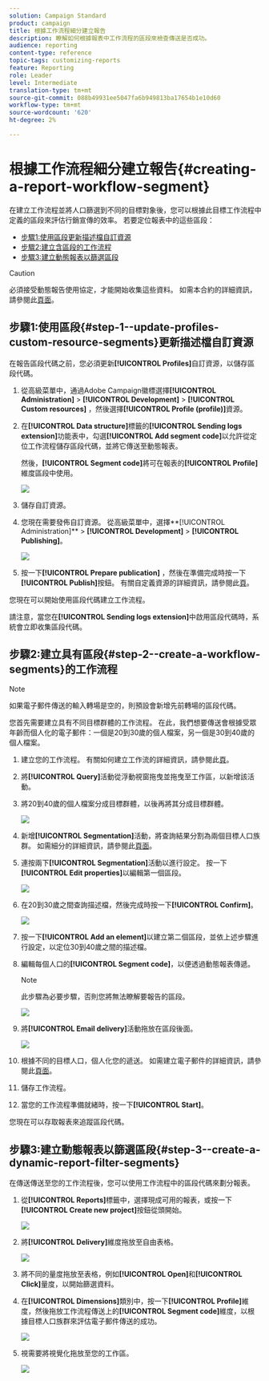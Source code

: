 ```yaml
---
solution: Campaign Standard
product: campaign
title: 根據工作流程細分建立報告
description: 瞭解如何根據報表中工作流程的區段來檢查傳送是否成功。
audience: reporting
content-type: reference
topic-tags: customizing-reports
feature: Reporting
role: Leader
level: Intermediate
translation-type: tm+mt
source-git-commit: 088b49931ee5047fa6b949813ba17654b1e10d60
workflow-type: tm+mt
source-wordcount: '620'
ht-degree: 2%

---
```



# 根據工作流程細分建立報告{#creating-a-report-workflow-segment}

在建立工作流程並將人口篩選到不同的目標對象後，您可以根據此目標工作流程中定義的區段來評估行銷宣傳的效率。
若要定位報表中的這些區段：

* [步驟1:使用區段更新描述檔自訂資源](#step-1--update-profiles-custom-resource-segments)
* [步驟2:建立含區段的工作流程](#step-2--create-a-workflow-segments)
* [步驟3:建立動態報表以篩選區段](#step-3--create-a-dynamic-report-filter-segments)

>[!CAUTION]
>必須接受動態報告使用協定，才能開始收集這些資料。
>如需本合約的詳細資訊，請參閱此[頁面](../../reporting/using/about-dynamic-reports.md#dynamic-reporting-usage-agreement)。

## 步驟1:使用區段{#step-1--update-profiles-custom-resource-segments}更新描述檔自訂資源

在報告區段代碼之前，您必須更新&#x200B;**[!UICONTROL Profiles]**&#x200B;自訂資源，以儲存區段代碼。

1. 從高級菜單中，通過Adobe Campaign徽標選擇&#x200B;**[!UICONTROL Administration]** > **[!UICONTROL Development]** > **[!UICONTROL Custom resources]** ，然後選擇&#x200B;**[!UICONTROL Profile (profile)]**&#x200B;資源。
1. 在&#x200B;**[!UICONTROL Data structure]**&#x200B;標籤的&#x200B;**[!UICONTROL Sending logs extension]**&#x200B;功能表中，勾選&#x200B;**[!UICONTROL Add segment code]**&#x200B;以允許從定位工作流程儲存區段代碼，並將它傳送至動態報表。

   然後，**[!UICONTROL Segment code]**&#x200B;將可在報表的&#x200B;**[!UICONTROL Profile]**&#x200B;維度區段中使用。

   ![](assets/report_segment_4.png)

1. 儲存自訂資源。

1. 您現在需要發佈自訂資源。
從高級菜單中，選擇**[!UICONTROL Administration]** > **[!UICONTROL Development]** > **[!UICONTROL Publishing]**。

   ![](assets/custom_profile_7.png)

1. 按一下&#x200B;**[!UICONTROL Prepare publication]** ，然後在準備完成時按一下&#x200B;**[!UICONTROL Publish]**&#x200B;按鈕。 有關自定義資源的詳細資訊，請參閱此[頁](../../developing/using/updating-the-database-structure.md)。

您現在可以開始使用區段代碼建立工作流程。

請注意，當您在&#x200B;**[!UICONTROL Sending logs extension]**&#x200B;中啟用區段代碼時，系統會立即收集區段代碼。

## 步驟2:建立具有區段{#step-2--create-a-workflow-segments}的工作流程

>[!NOTE]
>如果電子郵件傳送的輸入轉場是空的，則預設會新增先前轉場的區段代碼。

您首先需要建立具有不同目標群體的工作流程。 在此，我們想要傳送會根據受眾年齡而個人化的電子郵件：一個是20到30歲的個人檔案，另一個是30到40歲的個人檔案。

1. 建立您的工作流程。 有關如何建立工作流的詳細資訊，請參閱此[頁](../../automating/using/building-a-workflow.md)。

1. 將&#x200B;**[!UICONTROL Query]**&#x200B;活動從浮動視窗拖曳並拖曳至工作區，以新增該活動。

1. 將20到40歲的個人檔案分成目標群體，以後再將其分成目標群體。

   ![](assets/report_segment_1.png)

1. 新增&#x200B;**[!UICONTROL Segmentation]**&#x200B;活動，將查詢結果分割為兩個目標人口族群。 如需細分的詳細資訊，請參閱此[頁面](../../automating/using/segmentation.md)。

1. 連按兩下&#x200B;**[!UICONTROL Segmentation]**&#x200B;活動以進行設定。 按一下&#x200B;**[!UICONTROL Edit properties]**&#x200B;以編輯第一個區段。

   ![](assets/report_segment_7.png)

1. 在20到30歲之間查詢描述檔，然後完成時按一下&#x200B;**[!UICONTROL Confirm]**。

   ![](assets/report_segment_8.png)

1. 按一下&#x200B;**[!UICONTROL Add an element]**&#x200B;以建立第二個區段，並依上述步驟進行設定，以定位30到40歲之間的描述檔。

1. 編輯每個人口的&#x200B;**[!UICONTROL Segment code]**，以便透過動態報表傳遞。

   >[!NOTE]
   >此步驟為必要步驟，否則您將無法瞭解要報告的區段。

   ![](assets/report_segment_9.png)

1. 將&#x200B;**[!UICONTROL Email delivery]**&#x200B;活動拖放在區段後面。

   ![](assets/report_segment_3.png)

1. 根據不同的目標人口，個人化您的遞送。 如需建立電子郵件的詳細資訊，請參閱此[頁面](../../designing/using/designing-content-in-adobe-campaign.md)。

1. 儲存工作流程。

1. 當您的工作流程準備就緒時，按一下&#x200B;**[!UICONTROL Start]**。

您現在可以存取報表來追蹤區段代碼。

## 步驟3:建立動態報表以篩選區段{#step-3--create-a-dynamic-report-filter-segments}

在傳送傳送至您的工作流程後，您可以使用工作流程中的區段代碼來劃分報表。

1. 從&#x200B;**[!UICONTROL Reports]**&#x200B;標籤中，選擇現成可用的報表，或按一下&#x200B;**[!UICONTROL Create new project]**&#x200B;按鈕從頭開始。

   ![](assets/custom_profile_18.png)
1. 將&#x200B;**[!UICONTROL Delivery]**&#x200B;維度拖放至自由表格。

   ![](assets/report_segment_5.png)

1. 將不同的量度拖放至表格，例如&#x200B;**[!UICONTROL Open]**&#x200B;和&#x200B;**[!UICONTROL Click]**&#x200B;量度，以開始篩選資料。
1. 在&#x200B;**[!UICONTROL Dimensions]**&#x200B;類別中，按一下&#x200B;**[!UICONTROL Profile]**&#x200B;維度，然後拖放工作流程傳送上的&#x200B;**[!UICONTROL Segment code]**&#x200B;維度，以根據目標人口族群來評估電子郵件傳送的成功。

   ![](assets/report_segment_6.png)

1. 視需要將視覺化拖放至您的工作區。

   ![](assets/report_segment_10.png)
